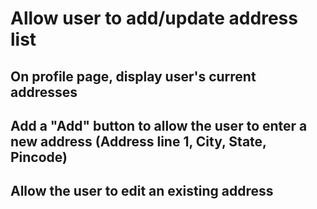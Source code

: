 # Allow user to add/update address list

## On profile page, display user's current addresses

## Add a "Add" button to allow the user to enter a new address (Address line 1, City, State, Pincode)

## Allow the user to edit an existing address
